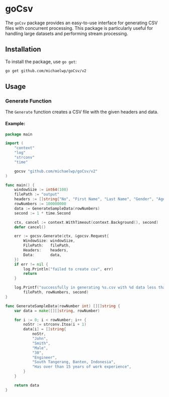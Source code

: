 # goCsv

The `goCsv` package provides an easy-to-use interface for generating CSV files with concurrent processing. This package is particularly useful for handling large datasets and performing stream processing.

## Installation

To install the package, use `go get`:

```bash
go get github.com/michaelwp/goCsv/v2
```

## Usage

### Generate Function

The `Generate` function creates a CSV file with the given headers and data.

#### Example:

```go
package main

import (
	"context"
	"log"
	"strconv"
	"time"

	gocsv "github.com/michaelwp/goCsv/v2"
)

func main() {
	windowSize := int64(100)
	filePath := "output"
	headers := []string{"No", "First Name", "Last Name", "Gender", "Age", "Occupation", "Address", "Remark"}
	rowNumbers := 100000000
	data := GenerateSampleData(rowNumbers)
	second := 1 * time.Second

	ctx, cancel := context.WithTimeout(context.Background(), second)
	defer cancel()

	err := gocsv.Generate(ctx, &gocsv.Request{
		WindowSize: windowSize,
		FilePath:   filePath,
		Headers:    headers,
		Data:       data,
	})
	if err != nil {
		log.Println("failed to create csv", err)
		return
	}

	log.Printf("successfully in generating %s.csv with %d data less than %v",
		filePath, rowNumbers, second)
}

func GenerateSampleData(rowNumber int) [][]string {
	var data = make([][]string, rowNumber)

	for i := 0; i < rowNumber; i++ {
		noStr := strconv.Itoa(i + 1)
		data[i] = []string{
			noStr,
			"John",
			"Smith",
			"Male",
			"30",
			"Engineer",
			"South Tangerang, Banten, Indonesia",
			"Has over than 15 years of work experience",
		}
	}

	return data
}
```
